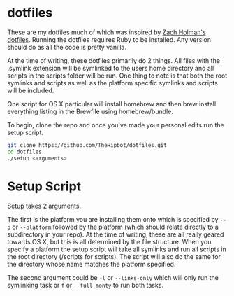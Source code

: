 # dotfiles

These are my dotfiles much of which was inspired by [Zach Holman's dotfiles](https://github.com/holman/dotfiles).
Running the dotfiles requires Ruby to be installed. Any version should do as all the code is pretty vanilla.

At the time of writing, these dotfiles primarily do 2 things. All files with the .symlink extension will be 
symlinked to the users home directory and all scripts in the scripts folder will be run. One thing to note is that
both the root symlinks and scripts as well as the platform specific symlinks and scripts will be included. 

One script for OS X particular will install homebrew and then brew install everything listing in the Brewfile using
homebrew/bundle.

To begin, clone the repo and once you've made your personal edits run the setup script.

```sh
git clone https://github.com/TheHipbot/dotfiles.git
cd dotfiles
./setup <arguments>
```

# Setup Script
Setup takes 2 arguments. 

The first is the platform you are installing them onto which is specified by `--p` or `--platform` followed by the platform 
(which should relate directly to a subdirectory in your repo). At the time of writing, these are all really geared towards OS X, 
but this is all determined by the file structure. When you specify a platform the setup script will take all symlinks and run
all scripts in the root directory (/scripts for scripts). The script will also do the same for the directory whose name matches
the platform specified.

The second argument could be `-l` or `--links-only` which will only run the symlinking task or `f` or `--full-monty` to 
run both tasks.